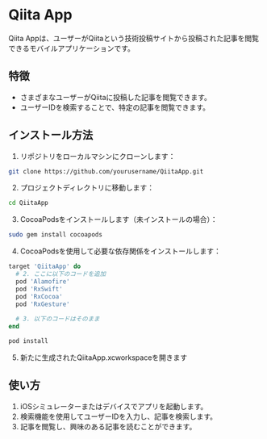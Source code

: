 # Qiita App

Qiita Appは、ユーザーがQiitaという技術投稿サイトから投稿された記事を閲覧できるモバイルアプリケーションです。

## 特徴

- さまざまなユーザーがQiitaに投稿した記事を閲覧できます。
- ユーザーIDを検索することで、特定の記事を閲覧できます。

## インストール方法

1. リポジトリをローカルマシンにクローンします：

```bash
git clone https://github.com/yourusername/QiitaApp.git
```
2. プロジェクトディレクトリに移動します：

```bash
cd QiitaApp
```

3. CocoaPodsをインストールします（未インストールの場合）：

```bash
sudo gem install cocoapods
```

4. CocoaPodsを使用して必要な依存関係をインストールします：
```ruby
target 'QiitaApp' do
  # 2. ここに以下のコードを追加
  pod 'Alamofire'
  pod 'RxSwift'
  pod 'RxCocoa'
  pod 'RxGesture'
  
  # 3. 以下のコードはそのまま
end

```
```bash
pod install
```

5. 新たに生成されたQiitaApp.xcworkspaceを開きます

## 使い方
1. iOSシミュレーターまたはデバイスでアプリを起動します。
2. 検索機能を使用してユーザーIDを入力し、記事を検索します。
3. 記事を閲覧し、興味のある記事を読むことができます。

